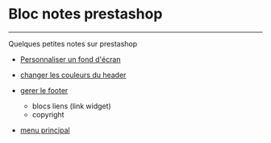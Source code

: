 # Bloc notes prestashop  
_______________________  

Quelques petites notes sur prestashop  

* [Personnaliser un fond d'écran](background-image.md)
* [changer les couleurs du header](modification-header.md)
* [gerer le footer](gerer-footer.md)

  * blocs liens (link widget)
  * copyright
* [menu principal](menu-principal.md)